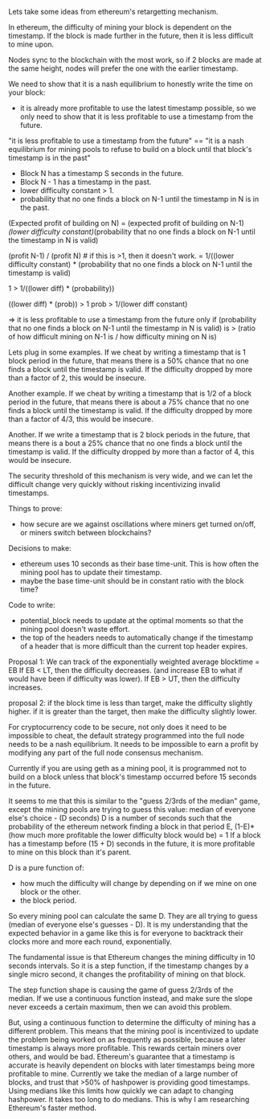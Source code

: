Lets take some ideas from ethereum's retargetting mechanism.

In ethereum, the difficulty of mining your block is dependent on the timestamp.
If the block is made further in the future, then it is less difficult to mine upon.

Nodes sync to the blockchain with the most work, so if 2 blocks are made at the same height, nodes will prefer the one with the earlier timestamp.

We need to show that it is a nash equilibrium to honestly write the time on your block:
- it is already more profitable to use the latest timestamp possible, so we only need to show that it is less profitable to use a timestamp from the future.

"it is less profitable to use a timestamp from the future" == "it is a nash equilibrium for mining pools to refuse to build on a block until that block's timestamp is in the past"

* Block N has a timestamp S seconds in the future.
* Block N - 1 has a timestamp in the past.
* lower difficulty constant > 1.
* probability that no one finds a block on N-1 until the timestamp in N is in the past.

(Expected profit of building on N) = (expected profit of building on N-1)*(lower difficulty constant)*(probability that no one finds a block on N-1 until the timestamp in N is valid)

(profit N-1) / (profit N) # if this is >1, then it doesn't work.
= 1/((lower difficulty constant) * (probability that no one finds a block on N-1 until the timestamp is valid)

1 > 1/((lower diff) * (probability))

((lower diff) * (prob)) > 1
prob > 1/(lower diff constant)

=> it is less profitable to use a timestamp from the future only if (probability that no one finds a block on N-1 until the timestamp in N is valid) is > (ratio of how difficult mining on N-1 is / how difficulty mining on N is)

Lets plug in some examples.
If we cheat by writing a timestamp that is 1 block period in the future, that means there is a 50% chance that no one finds a block until the timestamp is valid.
If the difficulty dropped by more than a factor of 2, this would be insecure.

Another example.
If we cheat by writing a timestamp that is 1/2 of a block period in the future, that means there is about a 75% chance that no one finds a block until the timestamp is valid.
If the difficulty dropped by more than a factor of 4/3, this would be insecure.

Another.
If we write a timestamp that is 2 block periods in the future, that means there is a bout a 25% chance that no one finds a block until the timestamp is valid.
If the difficulty dropped by more than a factor of 4, this would be insecure.

The security threshold of this mechanism is very wide, and we can let the difficult change very quickly without risking incentivizing invalid timestamps.




Things to prove:
* how secure are we against oscillations where miners get turned on/off, or miners switch between blockchains?

Decisions to make:
* ethereum uses 10 seconds as their base time-unit. This is how often the mining pool has to update their timestamp.
* maybe the base time-unit should be in constant ratio with the block time?

Code to write:
* potential_block needs to update at the optimal moments so that the mining pool doesn't waste effort.
* the top of the headers needs to automatically change if the timestamp of a header that is more difficult than the current top header expires.




Proposal 1:
We can track of the exponentially weighted average blocktime = EB
If EB < LT, then the difficulty decreases. (and increase EB to what if would have been if difficulty was lower).
If EB > UT, then the difficulty increases.


proposal 2:
if the block time is less than target, make the difficulty slightly higher. if it is greater than the target, then make the difficulty slightly lower.





For cryptocurrency code to be secure, not only does it need to be impossible to cheat, the default strategy programmed into the full node needs to be a nash equilibrium.
It needs to be impossible to earn a profit by modifying any part of the full node consensus mechanism.

Currently if you are using geth as a mining pool, it is programmed not to build on a block unless that block's timestamp occurred before 15 seconds in the future.

It seems to me that this is similar to the "guess 2/3rds of the median" game, except the mining pools are trying to guess this value:
median of everyone else's choice - (D seconds)
D is a number of seconds such that the probability of the ethereum network finding a block in that period E,
(1-E)*(how much more profitable the lower difficulty block would be) = 1
If a block has a timestamp before (15 + D) seconds in the future, it is more profitable to mine on this block than it's parent.

D is a pure function of:
* how much the difficulty will change by depending on if we mine on one block or the other.
*  the block period.

So every mining pool can calculate the same D.
They are all trying to guess (median of everyone else's guesses - D).
It is my understanding that the expected behavior in a game like this is for everyone to backtrack their clocks more and more each round, exponentially.

The fundamental issue is that Ethereum changes the mining difficulty in 10 seconds intervals. So it is a step function, if the timestamp changes by a single micro second, it changes the profitability of mining on that block.

The step function shape is causing the game of guess 2/3rds of the median.
If we use a continuous function instead, and make sure the slope never exceeds a certain maximum, then we can avoid this problem.

But, using a continuous function to determine the difficulty of mining has a different problem. This means that the mining pool is incentivized to update the problem being worked on as frequently as possible, because a later timestamp is always more profitable.
This rewards certain miners over others, and would be bad.
Ethereum's guarantee that a timestamp is accurate is heavily dependent on blocks with later timestamps being more profitable to mine.
Currently we take the median of a large number of blocks, and trust that >50% of hashpower is providing good timestamps.
Using medians like this limits how quickly we can adapt to changing hashpower. It takes too long to do medians.
This is why I am researching Ethereum's faster method.